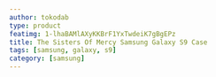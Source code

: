 ```yaml
---
author: tokodab
type: product
featimg: 1-lhaBAMlAXyKKBrF1YxTwdeiK7gBgEPz
title: The Sisters Of Mercy Samsung Galaxy S9 Case
tags: [samsung, galaxy, s9]
category: [samsung]
---
```

